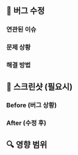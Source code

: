 ## 🐛 버그 수정

### 연관된 이슈

<!-- 이슈 번호를 입력해주세요. 예: Closes #123, Fixes #456, Resolves #789 -->
<!-- 커밋 메시지나 브랜치명에 이슈 번호가 있다면 자동으로 채워집니다 -->

### 문제 상황

<!-- 어떤 버그가 있었는지 설명해주세요 -->

### 해결 방법

<!-- 어떻게 수정했는지 설명해주세요 -->

## 📱 스크린샷 (필요시)

### Before (버그 상황)

### After (수정 후)

## 🔍 영향 범위

<!-- 이 수정이 다른 기능에 미칠 수 있는 영향을 설명해주세요 -->
